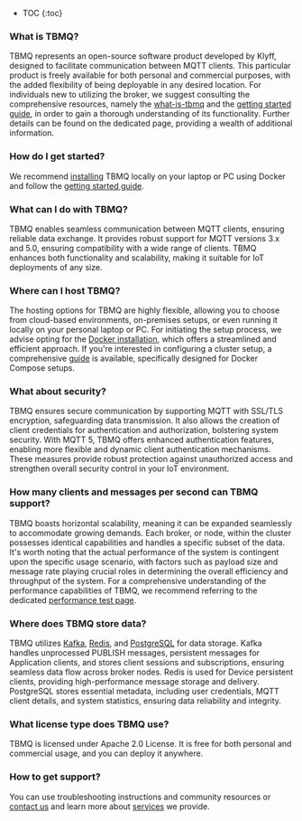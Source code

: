 * TOC
{:toc}


### What is TBMQ?

TBMQ represents an open-source software product developed by Klyff, designed to facilitate communication between MQTT clients. 
This particular product is freely available for both personal and commercial purposes, with the added flexibility of being deployable in any desired location. 
For individuals new to utilizing the broker, we suggest consulting the comprehensive resources, namely the
[what-is-tbmq](/docs/mqtt-broker/getting-started-guides/what-is-thingsboard-mqtt-broker/) and the
[getting started guide](/docs/mqtt-broker/getting-started/), in order to gain a thorough understanding of its functionality. 
Further details can be found on the dedicated page, providing a wealth of additional information.

### How do I get started?

We recommend [installing](/docs/mqtt-broker/install/installation-options/) TBMQ locally on your laptop or PC using Docker
and follow the [getting started guide](/docs/mqtt-broker/getting-started/).

### What can I do with TBMQ?

TBMQ enables seamless communication between MQTT clients, ensuring reliable data exchange. 
It provides robust support for MQTT versions 3.x and 5.0, ensuring compatibility with a wide range of clients. 
TBMQ enhances both functionality and scalability, making it suitable for IoT deployments of any size.

### Where can I host TBMQ?

The hosting options for TBMQ are highly flexible, allowing you to choose from cloud-based environments, on-premises setups, 
or even running it locally on your personal laptop or PC.
For initiating the setup process, we advise opting for the [Docker installation](/docs/mqtt-broker/install/docker/), which offers a streamlined and efficient approach. 
If you're interested in configuring a cluster setup, a comprehensive [guide](/docs/mqtt-broker/install/cluster/docker-compose-setup/) is available, specifically designed for Docker Compose setups.

### What about security?

TBMQ ensures secure communication by supporting MQTT with SSL/TLS encryption, safeguarding data transmission. 
It also allows the creation of client credentials for authentication and authorization, bolstering system security. 
With MQTT 5, TBMQ offers enhanced authentication features, enabling more flexible and dynamic client authentication mechanisms. 
These measures provide robust protection against unauthorized access and strengthen overall security control in your IoT environment.

### How many clients and messages per second can TBMQ support?

TBMQ boasts horizontal scalability, meaning it can be expanded seamlessly to accommodate growing demands. 
Each broker, or node, within the cluster possesses identical capabilities and handles a specific subset of the data. 
It's worth noting that the actual performance of the system is contingent upon the specific usage scenario, 
with factors such as payload size and message rate playing crucial roles in determining the overall efficiency and throughput of the system.
For a comprehensive understanding of the performance capabilities of TBMQ, we recommend referring to the dedicated 
[performance test page](/docs/mqtt-broker/reference/100m-connections-performance-test/).

### Where does TBMQ store data?

TBMQ utilizes [Kafka](https://kafka.apache.org/), [Redis](https://redis.io/), and [PostgreSQL](https://www.postgresql.org/) for data storage.
Kafka handles unprocessed PUBLISH messages, persistent messages for Application clients, and stores client sessions and subscriptions, ensuring seamless data flow across broker nodes. 
Redis is used for Device persistent clients, providing high-performance message storage and delivery. 
PostgreSQL stores essential metadata, including user credentials, MQTT client details, and system statistics, ensuring data reliability and integrity.

### What license type does TBMQ use?

TBMQ is licensed under Apache 2.0 License. It is free for both personal and commercial usage, and you can deploy it anywhere.
 
### How to get support?

You can use troubleshooting instructions and community resources or [contact us](/docs/contact-us) and learn more about [services](/docs/services/) we provide.
